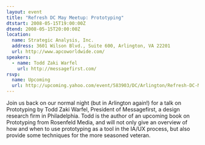 ```yaml
---
layout: event
title: "Refresh DC May Meetup: Prototyping"
dtstart: 2008-05-15T19:00:00Z
dtend: 2008-05-15T20:00:00Z
location:
  name: Strategic Analysis, Inc.
  address: 3601 Wilson Blvd., Suite 600, Arlington, VA 22201
  url: http://www.apcoworldwide.com/
speakers:
  - name: Todd Zaki Warfel
    url: http://messagefirst.com/
rsvp:
  name: Upcoming
  url: http://upcoming.yahoo.com/event/583903/DC/Arlington/Refresh-DC-May-Meetup-Prototyping/Strategic-Analysis-Inc/
---
```


Join us back on our normal night (but in Arlington again!) for a talk on Prototyping by Todd Zaki Warfel, President of Messagefirst, a design research firm in Philadelphia. Todd is the author of an upcoming book on Prototyping from Rosenfeld Media, and will not only give an overview of how and when to use prototyping as a tool in the IA/UX process, but also provide some techniques for the more seasoned veteran.